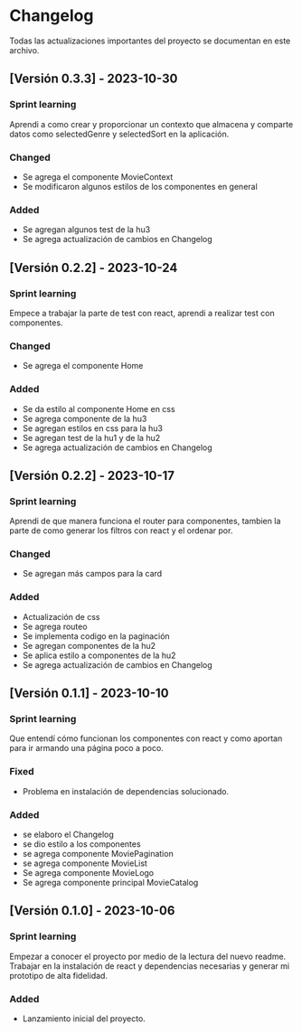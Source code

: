 # Changelog

Todas las actualizaciones importantes del proyecto se documentan en este archivo.

## [Versión 0.3.3] - 2023-10-30

### Sprint learning
Aprendi a como crear y proporcionar un contexto que almacena y comparte datos  como selectedGenre y selectedSort en la aplicación.

### Changed
- Se agrega el componente MovieContext
- Se modificaron algunos estilos de los componentes en general

### Added
- Se agregan algunos test de la hu3
- Se agrega actualización de cambios en Changelog

## [Versión 0.2.2] - 2023-10-24

### Sprint learning
Empece a trabajar la parte de test con react, aprendi a realizar test con componentes.

### Changed
- Se agrega el componente Home

### Added
- Se da estilo al componente Home en css
- Se agrega componente de la hu3
- Se agregan estilos en css para la hu3
- Se agregan test de la hu1 y de la hu2
- Se agrega actualización de cambios en Changelog

## [Versión 0.2.2] - 2023-10-17

### Sprint learning
Aprendi de que manera funciona el router para componentes, tambien la parte de como generar los filtros con react y el ordenar por.

### Changed
- Se agregan más campos para la card

### Added
- Actualización de css
- Se agrega routeo
- Se implementa codigo en la paginación
- Se agregan componentes de la hu2
- Se aplica estilo a componentes de la hu2
- Se agrega actualización de cambios en Changelog

## [Versión 0.1.1] - 2023-10-10

### Sprint learning
Que entendí cómo funcionan los componentes con react y como aportan para ir armando una página poco a poco.

### Fixed
- Problema en instalación de dependencias solucionado.

### Added
- se elaboro el Changelog
- se dio estilo a los componentes
- se agrega componente MoviePagination
- se agrega componente MovieList
- Se agrega componente MovieLogo
- Se agrega componente principal MovieCatalog

## [Versión 0.1.0] - 2023-10-06

### Sprint learning
Empezar a conocer el proyecto por medio de la lectura del nuevo readme. Trabajar en la instalación de react y dependencias necesarias y generar mi prototipo de alta fidelidad.

### Added
- Lanzamiento inicial del proyecto.

